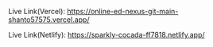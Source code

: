 Live Link(Vercel): https://online-ed-nexus-git-main-shanto57575.vercel.app/

Live Link(Netlify): https://sparkly-cocada-ff7818.netlify.app/
